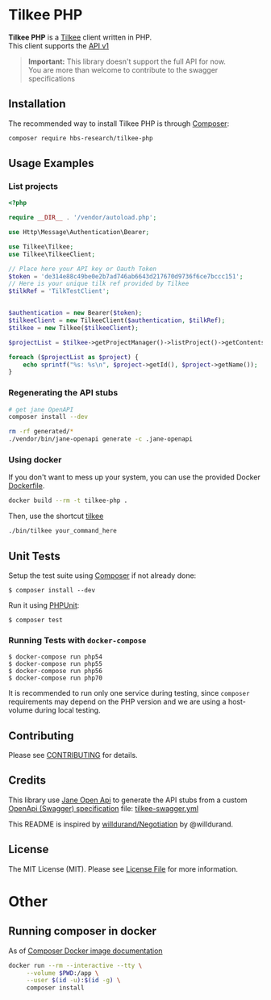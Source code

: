 Tilkee PHP
==========

**Tilkee PHP** is a [Tilkee](https://www.tilkee.fr/) client written in PHP.  
This client supports the [API v1](https://tilkee.readme.io/v1.0/docs)

> **Important:** This library doesn't support the full API for now.  
You are more than welcome to contribute to the swagger specifications

Installation
------------

The recommended way to install Tilkee PHP is through [Composer](http://getcomposer.org/):

```bash
composer require hbs-research/tilkee-php
```

Usage Examples
--------------

### List projects

```php
<?php

require __DIR__ . '/vendor/autoload.php';

use Http\Message\Authentication\Bearer;

use Tilkee\Tilkee;
use Tilkee\TilkeeClient;

// Place here your API key or Oauth Token
$token = 'de314e88c49be0e2b7ad746ab6643d217670d9736f6ce7bccc151';
// Here is your unique tilk ref provided by Tilkee
$tilkRef = 'TilkTestClient';


$authentication = new Bearer($token);
$tilkeeClient = new TilkeeClient($authentication, $tilkRef);
$tilkee = new Tilkee($tilkeeClient);

$projectList = $tilkee->getProjectManager()->listProject()->getContents();

foreach ($projectList as $project) {
    echo sprintf("%s: %s\n", $project->getId(), $project->getName());
}
```

### Regenerating the API stubs

```bash
# get jane OpenAPI
composer install --dev

rm -rf generated/*
./vendor/bin/jane-openapi generate -c .jane-openapi 

```

### Using docker

If you don't want to mess up your system, you can use the provided Docker [Dockerfile](Dockerfile).

```bash
docker build --rm -t tilkee-php .
```

Then, use the shortcut [tilkee](bin/tilkee)

```bash
./bin/tilkee your_command_here 
```

Unit Tests
----------

Setup the test suite using [Composer](http://getcomposer.org/) if not already done:

```
$ composer install --dev
```

Run it using [PHPUnit](http://phpunit.de/):

```
$ composer test
```

### Running Tests with `docker-compose`

```
$ docker-compose run php54
$ docker-compose run php55
$ docker-compose run php56
$ docker-compose run php70
```

It is recommended to run only one service during testing, since `composer` requirements may depend on the PHP version and
we are using a host-volume during local testing.

Contributing
------------

Please see [CONTRIBUTING](CONTRIBUTING.md) for details.



Credits
-------

This library use [Jane Open Api](https://github.com/janephp/openapi) to generate the API stubs from a custom [OpenApi (Swagger) specification](https://github.com/OAI/OpenAPI-Specification/blob/master/versions/2.0.md) file: [tilkee-swagger.yml](tilkee-swagger.yml)

This README is inspired by [willdurand/Negotiation](https://github.com/willdurand/Negotiation) by @willdurand.


License
-------

The MIT License (MIT). Please see [License File](LICENSE) for more information.


# Other
## Running composer in docker

As of [Composer Docker image documentation](https://hub.docker.com/_/composer/)

```bash
docker run --rm --interactive --tty \
     --volume $PWD:/app \
     --user $(id -u):$(id -g) \
     composer install 
```
